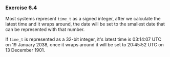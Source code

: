 ### Exercise 6.4

Most systems represent `time_t` as a signed integer, after we calculate the latest time and it wraps around, the date will be set to the smallest date that can be represented with that number.

If `time_t` is represented as a 32-bit integer, it's latest time is 03:14:07 UTC on 19 January 2038, once it wraps around it will be set to 20:45:52 UTC on 13 December 1901.

